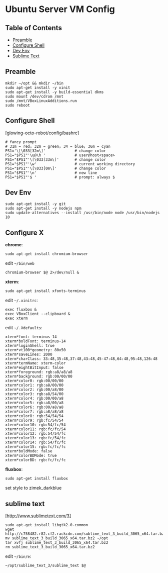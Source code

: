 Ubuntu Server VM Config
=======================

Table of Contents
-----------------
  * [Preamble](https://github.com/adawley/glowing-octo-robot/blob/master/ubuntu_vm_server.md#preamble)
  * [Configure Shell](https://github.com/adawley/glowing-octo-robot/blob/master/ubuntu_vm_server.md#configure-shell)
  * [Dev Env](https://github.com/adawley/glowing-octo-robot/blob/master/ubuntu_vm_server.md#dev-env)
  * [Sublime Text](https://github.com/adawley/glowing-octo-robot/blob/master/ubuntu_vm_server.md#sublime-text)



Preamble
--------

    mkdir ~/opt && mkdir ~/bin
    sudo apt-get install -y xinit
    sudo apt-get install -y build-essential dkms
    sudo mount /dev/cdrom /mnt
    sudo /mnt/VBoxLinuxAdditions.run
    sudo reboot
    
Configure Shell
---------------

[glowing-octo-robot/config/bashrc]

    # fancy prompt
    # 31m = red; 32m = green; 34 = blue; 36m = cyan
    PS1='\[\033[32m\]'             # change color
    PS1="$PS1"'\u@\h '             # user@host<space>
    PS1="$PS1"'\[\033[33m\]'       # change color
    PS1="$PS1"'\w'                 # current working directory
    PS1="$PS1"'\[\033[0m\]'        # change color
    PS1="$PS1"'\n'                 # new line
    PS1="$PS1"'$ '                 # prompt: always $


Dev Env
-------

    sudo apt-get install -y git
    sudo apt-get install -y nodejs npm
    sudo update-alternatives --install /usr/bin/node node /usr/bin/nodejs 10

Configure X
-----------

**chrome**:

    sudo apt-get install chromium-browser

edit `~/bin/web`

    chromium-browser $@ 2>/dev/null &

**xterm**:

    sudo apt-get install xfonts-terminus
    
edit `~/.xinitrc`:

    exec fluxbox &
    exec VBoxClient --clipboard &
    exec xterm

edit `~/.Xdefaults`:
 
    xterm*font: terminus-14
    xterm*boldFont: terminus-14
    xterm*loginShell: true
    xterm*vt100*geometry: 80x50
    xterm*saveLines: 2000
    xterm*charClass: 33:48,35:48,37:48,43:48,45-47:48,64:48,95:48,126:48
    xterm*termName: xterm-color
    xterm*eightBitInput: false
    xterm*foreground: rgb:a8/a8/a8
    xterm*background: rgb:00/00/00
    xterm*color0: rgb:00/00/00
    xterm*color1: rgb:a8/00/00
    xterm*color2: rgb:00/a8/00
    xterm*color3: rgb:a8/54/00
    xterm*color4: rgb:00/00/a8
    xterm*color5: rgb:a8/00/a8
    xterm*color6: rgb:00/a8/a8
    xterm*color7: rgb:a8/a8/a8
    xterm*color8: rgb:54/54/54
    xterm*color9: rgb:fc/54/54
    xterm*color10: rgb:54/fc/54
    xterm*color11: rgb:fc/fc/54
    xterm*color12: rgb:54/54/fc
    xterm*color13: rgb:fc/54/fc
    xterm*color14: rgb:54/fc/fc
    xterm*color15: rgb:fc/fc/fc
    xterm*boldMode: false
    xterm*colorBDMode: true
    xterm*colorBD: rgb:fc/fc/fc

**fluxbox**:
    
    sudo apt-get install fluxbox

set style to zimek_darkblue


sublime text
------------
[http://www.sublimetext.com/3]

    sudo apt-get install libgtk2.0-common
    wget http://c758482.r82.cf2.rackcdn.com/sublime_text_3_build_3065_x64.tar.bz2
    mv sublime_text_3_build_3065_x64.tar.bz2 ~/opt
    tar xvfj sublime_text_3_build_3065_x64.tar.bz2
    rm sublime_text_3_build_3065_x64.tar.bz2

edit `~/bin/e`:

    ~/opt/sublime_text_3/sublime_text $@
    
